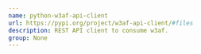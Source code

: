```yaml
---
name: python-w3af-api-client
url: https://pypi.org/project/w3af-api-client/#files
description: REST API client to consume w3af.
group: None
---
```

